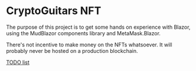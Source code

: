 # CryptoGuitars NFT

The purpose of this project is to get some hands on experience with Blazor, using the MudBlazor components library and MetaMask.Blazor.

There's not incentive to make money on the NFTs whatsoever. It will probably never be hosted on a production blockchain.

[TODO list](TODO.md)
